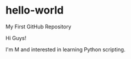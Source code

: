 # hello-world
My First GitHub Repository

Hi Guys!

I'm M and interested in learning Python scripting.
